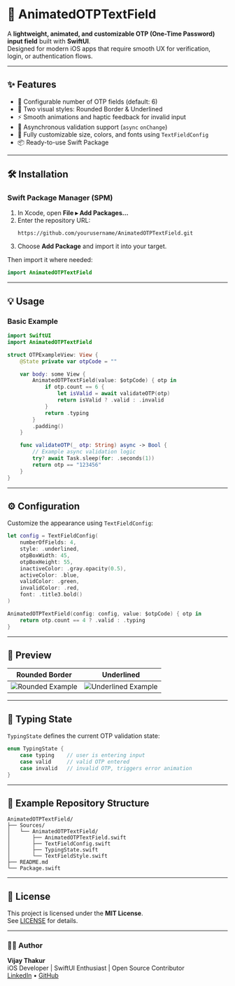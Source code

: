 
# 🧩 AnimatedOTPTextField

A **lightweight, animated, and customizable OTP (One-Time Password) input field** built with **SwiftUI**.  
Designed for modern iOS apps that require smooth UX for verification, login, or authentication flows.

---

## ✨ Features

- 🔢 Configurable number of OTP fields (default: 6)
- 🎨 Two visual styles: Rounded Border & Underlined
- ⚡ Smooth animations and haptic feedback for invalid input
- 🧠 Asynchronous validation support (`async` `onChange`)
- 🧱 Fully customizable size, colors, and fonts using `TextFieldConfig`
- 📦 Ready-to-use Swift Package

---

## 🛠 Installation

### Swift Package Manager (SPM)

1. In Xcode, open **File ▸ Add Packages...**
2. Enter the repository URL:
   ```text
   https://github.com/yourusername/AnimatedOTPTextField.git
   ```
3. Choose **Add Package** and import it into your target.

Then import it where needed:
```swift
import AnimatedOTPTextField
```

---

## 💡 Usage

### Basic Example

```swift
import SwiftUI
import AnimatedOTPTextField

struct OTPExampleView: View {
    @State private var otpCode = ""

    var body: some View {
        AnimatedOTPTextField(value: $otpCode) { otp in
            if otp.count == 6 {
                let isValid = await validateOTP(otp)
                return isValid ? .valid : .invalid
            }
            return .typing
        }
        .padding()
    }

    func validateOTP(_ otp: String) async -> Bool {
        // Example async validation logic
        try? await Task.sleep(for: .seconds(1))
        return otp == "123456"
    }
}
```

---

## ⚙️ Configuration

Customize the appearance using `TextFieldConfig`:

```swift
let config = TextFieldConfig(
    numberOfFields: 4,
    style: .underlined,
    otpBoxWidth: 45,
    otpBoxHeight: 55,
    inactiveColor: .gray.opacity(0.5),
    activeColor: .blue,
    validColor: .green,
    invalidColor: .red,
    font: .title3.bold()
)

AnimatedOTPTextField(config: config, value: $otpCode) { otp in
    return otp.count == 4 ? .valid : .typing
}
```

---

## 📱 Preview

| Rounded Border | Underlined |
|----------------|-------------|
| ![Rounded Example](Docs/rounded.png) | ![Underlined Example](Docs/underlined.png) |

---

## 🧠 Typing State

`TypingState` defines the current OTP validation state:

```swift
enum TypingState {
    case typing    // user is entering input
    case valid     // valid OTP entered
    case invalid   // invalid OTP, triggers error animation
}
```

---

## 🧩 Example Repository Structure

```
AnimatedOTPTextField/
├── Sources/
│   └── AnimatedOTPTextField/
│       ├── AnimatedOTPTextField.swift
│       ├── TextFieldConfig.swift
│       ├── TypingState.swift
│       └── TextFieldStyle.swift
├── README.md
└── Package.swift
```

---

## 🧾 License

This project is licensed under the **MIT License**.  
See [LICENSE](LICENSE) for details.

---

### 👨‍💻 Author
**Vijay Thakur**  
iOS Developer | SwiftUI Enthusiast | Open Source Contributor  
[LinkedIn](https://www.linkedin.com/in/vijay-thakur-984646223) • [GitHub](https://github.com/ThakurVijay2191)
